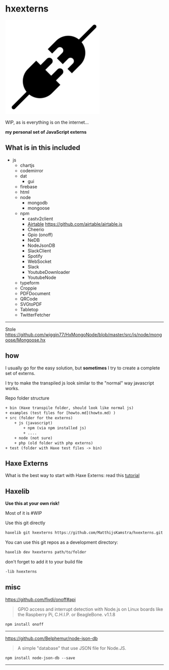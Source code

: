 # hxexterns

![](icon.png)

WIP, as is everything is on the internet...

**my personal set of JavaScript externs**

## What is in this included

+ js
	+ chartjs
	+ codemirror
	+ dat
		+ gui
	+ firebase
	+ html
	+ node
		+ mongodb
		+ mongoose
	+ npm
		+ castv2client
		- [Airtable](https://www.npmjs.com/package/airtable) <https://github.com/airtable/airtable.js>
		- Cheerio
		- Gpio (onoff)
		- NeDB
		- NodeJsonDB
		- SlackClient
		- Spotify
		- WebSocket
		- Slack
		- YoutubeDownloader
		- YoutubeNode
	+ typeform
	- Croppie
	- PDFDocument
	- QRCode
	- SVGtoPDF
	- Tabletop
	- TwitterFetcher
----

Stole <https://github.com/wiggin77/HxMongoNode/blob/master/src/js/node/mongoose/Mongoose.hx>


## how

I usually go for the easy solution, but **sometimes** I try to create a complete set of externs.

I try to make the transpiled js look similar to the "normal" way javascript works.

Repo folder structure

```
+ bin (Haxe transpile folder, should look like normal js)
+ examples (test files for [howto.md](howto.md) )
+ src (folder for the externs)
	+ js (javascript)
		+ npm (via npm installed js)
		+ ....
	+ node (not sure)
	+ php (old folder with php externs)
+ test (folder with Haxe test files -> bin)
```


## Haxe Externs

What is the best way to start with Haxe Externs: read this [tutorial](howto.md)


## Haxelib

__Use this at your own risk!__

Most of it is #WIP

Use this git directly

```bash
haxelib git hxexterns https://github.com/MatthijsKamstra/hxexterns.git
```

You can use this git repos as a development directory:

```bash
haxelib dev hxexterns path/to/folder
```

don't forget to add it to your build file

```bash
-lib hxexterns
```



## misc



<https://github.com/fivdi/onoff#api>

> GPIO access and interrupt detection with Node.js on Linux boards like the Raspberry Pi, C.H.I.P. or BeagleBone.
> v1.1.8

```
npm install onoff
```

----


<https://github.com/Belphemur/node-json-db>

> A simple "database" that use JSON file for Node.JS.

```
npm install node-json-db --save
```


-----
